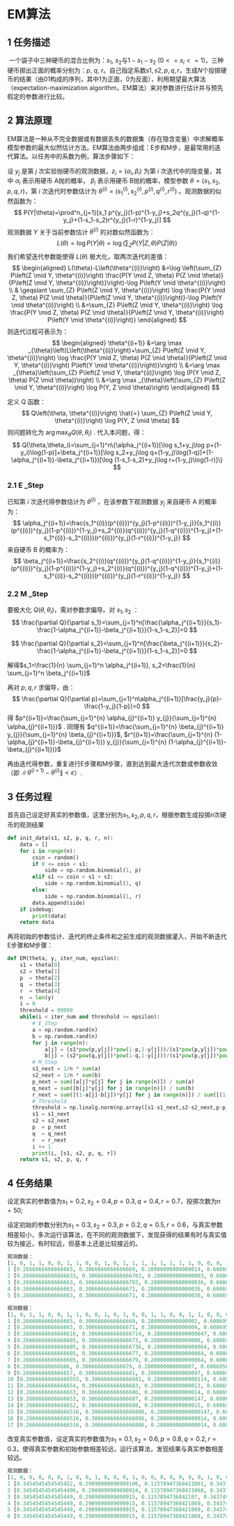 # EM算法

## 1 任务描述

​        一个袋子中三种硬币的混合比例为：$s_1$, $s_2$与$1-s_1-s_2$ ($0<=s_i<=1$)，三种硬币掷出正面的概率分别为：$p$, $q$, $r$。自己指定系数$s1, s2, p, q, r$，生成$N$个投掷硬币的结果（由01构成的序列，其中1为正面，0为反面），利用期望最大算法（expectation-maximization algorithm，EM算法）来对参数进行估计并与预先假定的参数进行比较。

## 2 算法原理

EM算法是一种从不完全数据或有数据丢失的数据集（存在隐含变量）中求解概率模型参数的最大似然估计方法。EM算法由两步组成：E步和M步，是最常用的迭代算法。以任务中的系数为例，算法步骤如下：

设 $y_j$ 是第 $j$ 次实验抛硬币的观测数据，$z_i=(\alpha_i,\beta_i)$ 为第 $i$ 次迭代中的隐变量，其中 $\alpha_i$ 表示用硬币 A抛的概率， $\beta_i$ 表示用硬币 B抛的概率，模型参数 $\theta=(s_1,s_2,p,q,r)$，第 $i$ 次迭代时参数估计为 $\theta^{(i)}=(s_1^{(i)},s_2^{(i)},p^{(i)},q^{(i)},r^{(i)})$ 。观测数据的似然函数为：
$$
P(Y|\theta)=\prod^n_{j=1}[s_1 p^{y_j}(1-p)^{1-y_j}+s_2q^{y_j}(1-q)^{1-y_j}+(1-s_1-s_2)r^{y_j}(1-r)^{1-y_j}]
$$
观测数据 $Y$ 关于当前参数估计 $\theta^{(i)}$ 的对数似然函数为：
$$
L(\theta)=\log P(Y|\theta)=\log(\sum_ZP \left( Y|Z,\theta \right)P\left (Z|\theta\right ))
$$
我们希望迭代参数能使得 $L(\theta)$ 极大化，取两次迭代的差值：
$$
\begin{aligned}
L(\theta)-L\left(\theta^{(i)}\right) &=\log \left(\sum_{Z} P\left(Z \mid Y, \theta^{(i)}\right) \frac{P(Y \mid Z, \theta) P(Z \mid \theta)}{P\left(Z \mid Y, \theta^{(i)}\right)}\right)-\log P\left(Y \mid \theta^{(i)}\right) \\
& \geqslant \sum_{Z} P\left(Z \mid Y, \theta^{(i)}\right) \log \frac{P(Y \mid Z, \theta) P(Z \mid \theta)}{P\left(Z \mid Y, \theta^{(i)}\right)}-\log P\left(Y \mid \theta^{(i)}\right) \\
&=\sum_{Z} P\left(Z \mid Y, \theta^{(i)}\right) \log \frac{P(Y \mid Z, \theta) P(Z \mid \theta)}{P\left(Z \mid Y, \theta^{(i)}\right) P\left(Y \mid \theta^{(i)}\right)}
\end{aligned}
$$
则迭代过程可表示为：
$$
\begin{aligned}
\theta^{(i+1)} &=\arg \max _{\theta}\left(L\left(\theta^{(i)}\right)+\sum_{Z} P\left(Z \mid Y, \theta^{(i)}\right) \log \frac{P(Y \mid Z, \theta) P(Z \mid \theta)}{P\left(Z \mid Y, \theta^{(i)}\right) P\left(Y \mid \theta^{(i)}\right)}\right) \\
&=\arg \max _{\theta}\left(\sum_{Z} P\left(Z \mid Y, \theta^{(i)}\right) \log (P(Y \mid Z, \theta) P(Z \mid \theta))\right) \\
&=\arg \max _{\theta}\left(\sum_{Z} P\left(Z \mid Y, \theta^{(i)}\right) \log P(Y, Z \mid \theta)\right)
\end{aligned}
$$

定义 Q 函数：
$$
Q\left(\theta, \theta^{(i)}\right) \hat{=} \sum_{Z} P\left(Z \mid Y, \theta^{(i)}\right) \log P(Y, Z \mid \theta)
$$
则问题转化为 $\arg \max _{\theta} Q(\theta,\theta_i)$ . 代入本问题，得：
$$
Q(\theta,\theta_i)=\sum_{j=1}^n\{\alpha_j^{(i+1)}[\log s_1+y_j\log p+(1-y_i)\log(1-p)]+\beta_j^{(i+1)}[\log s_2+y_j\log q+(1-y_j)\log(1-q)]+(1-\alpha_j^{(i+1)}-\beta_j^{(i+1)})[\log (1-s_1-s_2)+y_j\log r+(1-y_j)\log(1-r)]\}
$$

### 2.1 E _Step

已知第 $i$ 次迭代得参数估计为 $\theta^{(i)}$ ，在该参数下观测数据 $y_j$ 来自硬币 A 的概率为：
$$
\alpha_j^{(i+1)}=\frac{s_1^{(i)}(p^{(i)})^{y_j}(1-p^{(i)})^{1-y_j}}{s_1^{(i)}(p^{(i)})^{y_j}(1-p^{(i)})^{1-y_j}+s_2^{(i)}(q^{(i)})^{y_j}(1-q^{(i)})^{1-y_j}+(1-s_1^{(i)}-s_2^{(i)})(r^{(i)})^{y_j}(1-r^{(i)})^{1-y_j}}
$$
来自硬币 B 的概率为：
$$
\beta_j^{(i+1)}=\frac{s_2^{(i)}(q^{(i)})^{y_j}(1-q^{(i)})^{1-y_j}}{s_1^{(i)}(p^{(i)})^{y_j}(1-p^{(i)})^{1-y_j}+s_2^{(i)}(q^{(i)})^{y_j}(1-q^{(i)})^{1-y_j}+(1-s_1^{(i)}-s_2^{(i)})(r^{(i)})^{y_j}(1-r^{(i)})^{1-y_j}}
$$

### 2.2 M _Step

要极大化 $Q(\theta,\theta_i)$，需对参数求偏导。对 $s_1,s_2$ ：
$$
\frac{\partial Q}{\partial s_1}=\sum_{j=1}^n[\frac{\alpha_j^{(i+1)}}{s_1}-\frac{1-\alpha_j^{(i+1)}-\beta_j^{(i+1)}}{1-s_1-s_2}]=0
$$

$$
\frac{\partial Q}{\partial s_2}=\sum_{j=1}^n[\frac{\beta_j^{(i+1)}}{s_2}-\frac{1-\alpha_j^{(i+1)}-\beta_j^{(i+1)}}{1-s_1-s_2}]=0
$$

解得$s_1=\frac{1}{n} \sum_{j=1}^n \alpha_j^{(i+1)}, s_2=\frac{1}{n} \sum_{j=1}^n \beta_j^{(i+1)}$

再对 $p,q,r$ 求偏导，由：
$$
\frac{\partial Q}{\partial p}=\sum_{j=1}^n\alpha_j^{(i+1)}[\frac{y_j}{p}-\frac{1-y_j}{1-p}]=0
$$
得 $p^{(i+1)}=\frac{\sum_{j=1}^{n} \alpha_{j}^{(i+1)} y_{j}}{\sum_{j=1}^{n} \alpha_{j}^{(i+1)}}$ . 同理有 $q^{(i+1)}=\frac{\sum_{j=1}^{n} \beta_{j}^{(i+1)} y_{j}}{\sum_{j=1}^{n} \beta_{j}^{(i+1)}}$, $r^{(i+1)}=\frac{\sum_{j=1}^{n} (1-\alpha_{j}^{(i+1)}-\beta_{j}^{(i+1)}) y_{j}}{\sum_{j=1}^{n} (1-\alpha_{j}^{(i+1)}-\beta_{j}^{(i+1)})}$

再由迭代得参数，重复进行E步骤和M步骤，直到达到最大迭代次数或参数收敛（即 $\left\|\theta^{(i+1)}-\theta^{(i)}\right\|<\varepsilon$）.

## 3 任务过程

首先自己设定好真实的参数值，这里分别为$s_1, s_2, p, q, r$，根据参数生成投掷$n$次硬币的观测结果

```python
def init_data(s1, s2, p, q, r, n):
    data = []
    for i in range(n):
        coin = random()
        if 0 <= coin < s1:
            side = np.random.binomial(1, p)
        elif s1 <= coin < s1 + s2:
            side = np.random.binomial(1, q)
        else:
            side = np.random.binomial(1, r)
        data.append(side)
    if isdebug:
        print(data)
    return data
```

再将初始的参数估计、迭代的终止条件和之前生成的观测数据灌入，开始不断迭代E步骤和M步骤：

```python
def EM(theta, y, iter_num, epsilon):
    s1 = theta[0]
    s2 = theta[1]
    p  = theta[2]
    q  = theta[3]
    r  = theta[4]
    n  = len(y)
    i = 0
    threshold = 99999
    while(i < iter_num and threshold >= epsilon):
        # E_Step
        a = np.random.rand(n)
        b = np.random.rand(n)
        for j in range(n):
            a[j] = (s1*pow(p,y[j])*pow(1-p,1-y[j]))/(s1*pow(p,y[j])*pow(1-p,1-y[j])+s2*pow(q,y[j])*pow(1-q,1-y[j])+(1-s1-s2)*pow(r,y[j])*pow(1-r,1-y[j]))
            b[j] = (s2*pow(q,y[j])*pow(1-q,1-y[j]))/(s1*pow(p,y[j])*pow(1-p,1-y[j])+s2*pow(q,y[j])*pow(1-q,1-y[j])+(1-s1-s2)*pow(r,y[j])*pow(1-r,1-y[j]))
        # M_Step
        s1_next = 1/n * sum(a)
        s2_next = 1/n * sum(b)
        p_next = sum([a[j]*y[j] for j in range(n)]) / sum(a)
        q_next = sum([b[j]*y[j] for j in range(n)]) / sum(b)
        r_next = sum([(1-a[j]-b[j])*y[j] for j in range(n)]) / sum([(1-a[j]-b[j]) for j in range(n)])
        # Threshold
        threshold = np.linalg.norm(np.array([s1-s1_next,s2-s2_next,p-p_next,q-q_next,r-r_next]), ord = 2)
        s1 = s1_next
        s2 = s2_next
        p  = p_next
        q  = q_next
        r  = r_next
        i += 1
        print(i, [s1, s2, p, q, r])
    return s1, s2, p, q, r
```

## 4 任务结果

设定真实的参数值为$s_1=0.2, s_2=0.4, p=0.3, q=0.4, r=0.7$，投掷次数为$n=50$;

设定初始的参数分别为$s_1=0.3, s_2=0.3, p=0.2, q=0.5, r=0.6$，与真实参数相差较小，多次运行该算法，在不同的观测数据下，发现获得的结果有时与真实值较为接近，有时较远，但基本上还是比较接近的。

```python
观测数据：
[1, 0, 1, 1, 0, 0, 1, 1, 0, 0, 1, 0, 1, 1, 1, 1, 1, 1, 1, 1, 0, 0, 0, 1, 1, 1, 0, 0, 0, 0, 1, 1, 0, 1, 1, 1, 0, 0, 1, 1, 1, 0, 1, 1, 0, 0, 1, 0, 0, 0]
1 [0.2666666666666665, 0.3066666666666669, 0.28000000000000014, 0.6086956521739124, 0.6999999999999998]
2 [0.26666666666666633, 0.30666666666666703, 0.2800000000000003, 0.6086956521739122, 0.7000000000000001]
3 [0.2666666666666663, 0.30666666666666703, 0.28000000000000036, 0.6086956521739121, 0.7000000000000001]
4 [0.2666666666666663, 0.3066666666666671, 0.28000000000000036, 0.6086956521739121, 0.7]
5 [0.2666666666666663, 0.3066666666666671, 0.28000000000000036, 0.6086956521739121, 0.7]
```

```python
观测数据：
[1, 0, 1, 1, 0, 0, 1, 1, 0, 0, 1, 0, 1, 0, 0, 1, 1, 0, 0, 1, 1, 0, 0, 0, 1, 1, 0, 1, 1, 0, 1, 0, 1, 1, 1, 1, 1, 1, 1, 1, 0, 1, 0, 0, 0, 1, 1, 1, 0, 0]
1 [0.2666666666666665, 0.3066666666666669, 0.2800000000000002, 0.6086956521739125, 0.6999999999999996]
2 [0.2666666666666663, 0.3066666666666671, 0.2800000000000004, 0.6086956521739122, 0.7000000000000005]
3 [0.26666666666666616, 0.30666666666666714, 0.28000000000000047, 0.6086956521739119, 0.7]
4 [0.26666666666666605, 0.3066666666666673, 0.2800000000000006, 0.6086956521739116, 0.6999999999999998]
5 [0.26666666666666605, 0.30666666666666736, 0.28000000000000064, 0.6086956521739116, 0.7]
6 [0.26666666666666605, 0.3066666666666677, 0.28000000000000064, 0.608695652173911, 0.7000000000000005]
7 [0.26666666666666605, 0.3066666666666679, 0.28000000000000064, 0.6086956521739105, 0.7000000000000012]
8 [0.266666666666666, 0.3066666666666679, 0.2800000000000007, 0.6086956521739103, 0.7000000000000007]
9 [0.2666666666666657, 0.3066666666666681, 0.28000000000000097, 0.6086956521739102, 0.7000000000000007]
10 [0.26666666666666555, 0.3066666666666681, 0.28000000000000114, 0.6086956521739101, 0.7000000000000005]
11 [0.2666666666666654, 0.3066666666666683, 0.2800000000000013, 0.6086956521739096, 0.7000000000000004]
12 [0.2666666666666653, 0.3066666666666686, 0.2800000000000014, 0.6086956521739091, 0.7000000000000004]
13 [0.2666666666666653, 0.3066666666666687, 0.28000000000000147, 0.608695652173909, 0.7000000000000005]
14 [0.2666666666666652, 0.3066666666666688, 0.2800000000000015, 0.6086956521739095, 0.7000000000000012]
15 [0.26666666666666516, 0.30666666666666886, 0.28000000000000147, 0.6086956521739094, 0.7000000000000014]
16 [0.26666666666666516, 0.30666666666666886, 0.2800000000000014, 0.6086956521739094, 0.7000000000000014]
17 [0.26666666666666516, 0.30666666666666886, 0.2800000000000014, 0.6086956521739094, 0.7000000000000014]
```

改变真实参数值，设定真实的参数值为$s_1=0.1, s_2=0.6, p=0.8, q=0.2, r=0.3$，使得真实参数和初始参数相差较远，运行该算法，发现结果与真实参数相差较远。

```python
观测数据：
[1, 0, 0, 0, 0, 0, 1, 0, 0, 1, 0, 0, 0, 1, 0, 0, 0, 0, 0, 0, 0, 1, 0, 0, 0, 0, 0, 1, 0, 0, 0, 0, 1, 1, 1, 0, 0, 0, 0, 1, 1, 0, 0, 0, 1, 0, 1, 1, 1, 0]
1 [0.3454545454545452, 0.29090909090909106, 0.11578947368421061, 0.3437499999999998, 0.43999999999999967]
2 [0.34545454545454496, 0.2909090909090914, 0.11578947368421068, 0.34374999999999944, 0.43999999999999967]
3 [0.3454545454545449, 0.2909090909090915, 0.1157894736842107, 0.34374999999999956, 0.4400000000000001]
4 [0.3454545454545449, 0.2909090909090915, 0.11578947368421069, 0.34374999999999956, 0.4400000000000001]
5 [0.3454545454545449, 0.2909090909090915, 0.11578947368421068, 0.34374999999999956, 0.4400000000000001]
6 [0.3454545454545449, 0.2909090909090915, 0.11578947368421068, 0.34374999999999956, 0.4400000000000001]
```

